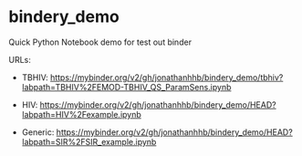 # bindery_demo
Quick Python Notebook demo for test out binder

URLs:

- TBHIV: https://mybinder.org/v2/gh/jonathanhhb/bindery_demo/tbhiv?labpath=TBHIV%2FEMOD-TBHIV_QS_ParamSens.ipynb

- HIV: https://mybinder.org/v2/gh/jonathanhhb/bindery_demo/HEAD?labpath=HIV%2Fexample.ipynb

- Generic: https://mybinder.org/v2/gh/jonathanhhb/bindery_demo/HEAD?labpath=SIR%2FSIR_example.ipynb

